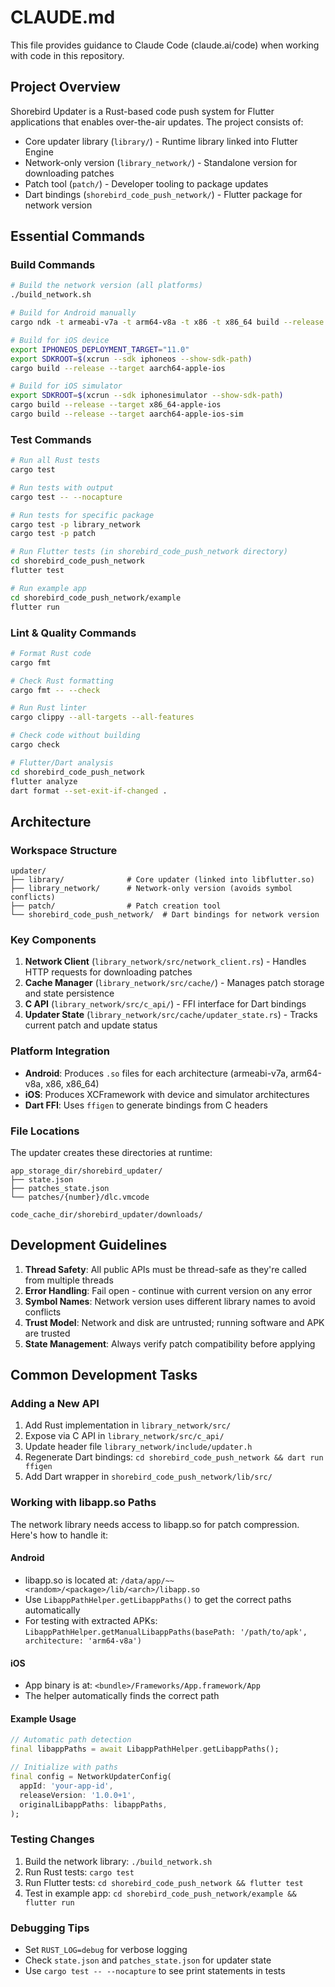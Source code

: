 # CLAUDE.md

This file provides guidance to Claude Code (claude.ai/code) when working with code in this repository.

## Project Overview

Shorebird Updater is a Rust-based code push system for Flutter applications that enables over-the-air updates. The project consists of:
- Core updater library (`library/`) - Runtime library linked into Flutter Engine
- Network-only version (`library_network/`) - Standalone version for downloading patches
- Patch tool (`patch/`) - Developer tooling to package updates
- Dart bindings (`shorebird_code_push_network/`) - Flutter package for network version

## Essential Commands

### Build Commands
```bash
# Build the network version (all platforms)
./build_network.sh

# Build for Android manually
cargo ndk -t armeabi-v7a -t arm64-v8a -t x86 -t x86_64 build --release

# Build for iOS device
export IPHONEOS_DEPLOYMENT_TARGET="11.0"
export SDKROOT=$(xcrun --sdk iphoneos --show-sdk-path)
cargo build --release --target aarch64-apple-ios

# Build for iOS simulator
export SDKROOT=$(xcrun --sdk iphonesimulator --show-sdk-path)
cargo build --release --target x86_64-apple-ios
cargo build --release --target aarch64-apple-ios-sim
```

### Test Commands
```bash
# Run all Rust tests
cargo test

# Run tests with output
cargo test -- --nocapture

# Run tests for specific package
cargo test -p library_network
cargo test -p patch

# Run Flutter tests (in shorebird_code_push_network directory)
cd shorebird_code_push_network
flutter test

# Run example app
cd shorebird_code_push_network/example
flutter run
```

### Lint & Quality Commands
```bash
# Format Rust code
cargo fmt

# Check Rust formatting
cargo fmt -- --check

# Run Rust linter
cargo clippy --all-targets --all-features

# Check code without building
cargo check

# Flutter/Dart analysis
cd shorebird_code_push_network
flutter analyze
dart format --set-exit-if-changed .
```

## Architecture

### Workspace Structure
```
updater/
├── library/              # Core updater (linked into libflutter.so)
├── library_network/      # Network-only version (avoids symbol conflicts)
├── patch/                # Patch creation tool
└── shorebird_code_push_network/  # Dart bindings for network version
```

### Key Components

1. **Network Client** (`library_network/src/network_client.rs`) - Handles HTTP requests for downloading patches
2. **Cache Manager** (`library_network/src/cache/`) - Manages patch storage and state persistence
3. **C API** (`library_network/src/c_api/`) - FFI interface for Dart bindings
4. **Updater State** (`library_network/src/cache/updater_state.rs`) - Tracks current patch and update status

### Platform Integration

- **Android**: Produces `.so` files for each architecture (armeabi-v7a, arm64-v8a, x86, x86_64)
- **iOS**: Produces XCFramework with device and simulator architectures
- **Dart FFI**: Uses `ffigen` to generate bindings from C headers

### File Locations

The updater creates these directories at runtime:
```
app_storage_dir/shorebird_updater/
├── state.json
├── patches_state.json
└── patches/{number}/dlc.vmcode

code_cache_dir/shorebird_updater/downloads/
```

## Development Guidelines

1. **Thread Safety**: All public APIs must be thread-safe as they're called from multiple threads
2. **Error Handling**: Fail open - continue with current version on any error
3. **Symbol Names**: Network version uses different library names to avoid conflicts
4. **Trust Model**: Network and disk are untrusted; running software and APK are trusted
5. **State Management**: Always verify patch compatibility before applying

## Common Development Tasks

### Adding a New API
1. Add Rust implementation in `library_network/src/`
2. Expose via C API in `library_network/src/c_api/`
3. Update header file `library_network/include/updater.h`
4. Regenerate Dart bindings: `cd shorebird_code_push_network && dart run ffigen`
5. Add Dart wrapper in `shorebird_code_push_network/lib/src/`

### Working with libapp.so Paths

The network library needs access to libapp.so for patch compression. Here's how to handle it:

#### Android
- libapp.so is located at: `/data/app/~~<random>/<package>/lib/<arch>/libapp.so`
- Use `LibappPathHelper.getLibappPaths()` to get the correct paths automatically
- For testing with extracted APKs: `LibappPathHelper.getManualLibappPaths(basePath: '/path/to/apk', architecture: 'arm64-v8a')`

#### iOS
- App binary is at: `<bundle>/Frameworks/App.framework/App`
- The helper automatically finds the correct path

#### Example Usage
```dart
// Automatic path detection
final libappPaths = await LibappPathHelper.getLibappPaths();

// Initialize with paths
final config = NetworkUpdaterConfig(
  appId: 'your-app-id',
  releaseVersion: '1.0.0+1',
  originalLibappPaths: libappPaths,
);
```

### Testing Changes
1. Build the network library: `./build_network.sh`
2. Run Rust tests: `cargo test`
3. Run Flutter tests: `cd shorebird_code_push_network && flutter test`
4. Test in example app: `cd shorebird_code_push_network/example && flutter run`

### Debugging Tips
- Set `RUST_LOG=debug` for verbose logging
- Check `state.json` and `patches_state.json` for updater state
- Use `cargo test -- --nocapture` to see print statements in tests